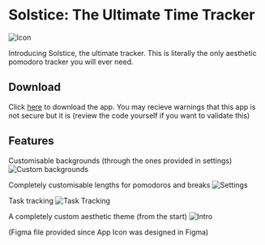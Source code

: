 #  Solstice: The Ultimate Time Tracker

![Icon](https://cloud-c05te50hj-hack-club-bot.vercel.app/0icon_1024x1024.png)

Introducing Solstice, the ultimate tracker. This is literally the only aesthetic pomodoro tracker you will ever need.

## Download

Click [here](https://cloud-99fq88dxr-hack-club-bot.vercel.app/0solstice.zip) to download the app. You may recieve warnings that this app is not secure but it is (review the code yourself if you want to validate this)

## Features

Customisable backgrounds (through the ones provided in settings)
![Custom backgrounds](https://cloud-qhdhm4nuy-hack-club-bot.vercel.app/0backgrounds.png)

Completely customisable lengths for pomodoros and breaks
![Settings](https://cloud-qhdhm4nuy-hack-club-bot.vercel.app/3settings.png)

Task tracking
![Task Tracking](https://cloud-qhdhm4nuy-hack-club-bot.vercel.app/4task_tracking.png)

A completely custom aesthetic theme (from the start)
![Intro](https://cloud-qhdhm4nuy-hack-club-bot.vercel.app/2intro.png)

(Figma file provided since App Icon was designed in Figma)